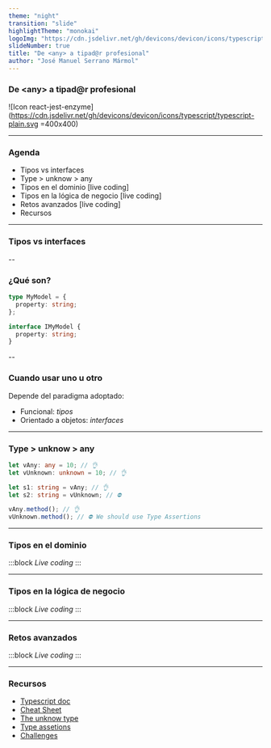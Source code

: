 ```yaml
---
theme: "night"
transition: "slide"
highlightTheme: "monokai"
logoImg: "https://cdn.jsdelivr.net/gh/devicons/devicon/icons/typescript/typescript-plain.svg"
slideNumber: true
title: "De <any> a tipad@r profesional"
author: "José Manuel Serrano Mármol"
---
```


### De \<any\> a tipad@r profesional

![Icon react-jest-enzyme](https://cdn.jsdelivr.net/gh/devicons/devicon/icons/typescript/typescript-plain.svg =400x400)

---

### Agenda

- Tipos vs interfaces
- Type > unknow > any
- Tipos en el dominio [live coding]
- Tipos en la lógica de negocio [live coding]
- Retos avanzados [live coding]
- Recursos

---

### Tipos vs interfaces

--

### ¿Qué son?

```typescript
type MyModel = {
  property: string;
};

interface IMyModel {
  property: string;
}
```

--

### Cuando usar uno u otro

Depende del paradigma adoptado:

- Funcional: _tipos_
- Orientado a objetos: _interfaces_

---

### Type > unknow > any

```typescript
let vAny: any = 10; // 👌
let vUnknown: unknown = 10; // 👌

let s1: string = vAny; // 👌
let s2: string = vUnknown; // ⛔

vAny.method(); // 👌
vUnknown.method(); // ⛔ We should use Type Assertions
```

---

### Tipos en el dominio

:::block
_Live coding_
:::

---

### Tipos en la lógica de negocio

:::block
_Live coding_
:::

---

### Retos avanzados

:::block
_Live coding_
:::

---

### Recursos

- [Typescript doc](https://www.typescriptlang.org/docs/handbook/2/types-from-types.html)
- [Cheat Sheet](https://www.freecodecamp.org/news/advanced-typescript-types-cheat-sheet-with-examples/)
- [The unknow type](https://devblogs.microsoft.com/typescript/announcing-typescript-3-0-rc-2/#the-unknown-type)
- [Type assetions](https://www.typescriptlang.org/docs/handbook/2/everyday-types.html#type-assertions)
- [Challenges](https://github.com/type-challenges/type-challenges)
